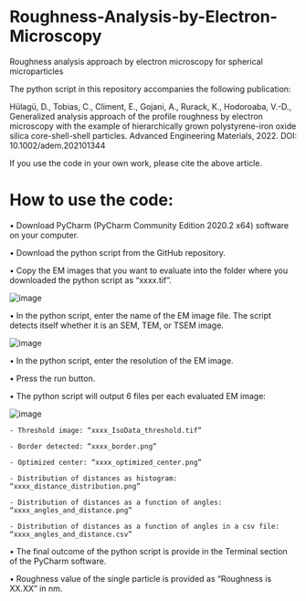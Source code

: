 # Roughness-Analysis-by-Electron-Microscopy
Roughness analysis approach by electron microscopy for spherical microparticles

The python script in this repository accompanies the following publication:

Hülagü, D., Tobias, C., Climent, E., Gojani, A., Rurack, K., Hodoroaba, V.-D., Generalized analysis approach of the profile roughness by electron microscopy with the example of hierarchically grown polystyrene-iron oxide silica core-shell-shell particles. Advanced Engineering Materials, 2022.
DOI: 10.1002/adem.202101344

If you use the code in your own work, please cite the above article.

# How to use the code:
• Download PyCharm (PyCharm Community Edition 2020.2 x64) software on your computer.

• Download the python script from the GitHub repository.

• Copy the EM images that you want to evaluate into the folder where you downloaded the python script as “xxxx.tif”.

![image](https://github.com/BAMresearch/Roughness-Analysis-by-Electron-Microscopy/assets/91262053/2e3f4812-4202-4b63-8c03-5542d08fd7f5)

• In the python script, enter the name of the EM image file. The script detects itself whether it is an SEM, TEM, or TSEM image.

![image](https://github.com/BAMresearch/Roughness-Analysis-by-Electron-Microscopy/assets/91262053/7c5a0951-f772-4b57-a458-d8d3649e4898)

• In the python script, enter the resolution of the EM image. 

• Press the run button. 

• The python script will output 6 files per each evaluated EM image:

![image](https://github.com/BAMresearch/Roughness-Analysis-by-Electron-Microscopy/assets/91262053/a1c89bbf-7e60-418f-9fb0-f1e28b16878f)

    - Threshold image: “xxxx_IsoData_threshold.tif”
    
    - Border detected: “xxxx_border.png” 
    
    - Optimized center: “xxxx_optimized_center.png”
    
    - Distribution of distances as histogram: “xxxx_distance_distribution.png”
    
    - Distribution of distances as a function of angles: “xxxx_angles_and_distance.png”
    
    - Distribution of distances as a function of angles in a csv file: “xxxx_angles_and_distance.csv”
    
•	The final outcome of the python script is provide in the Terminal section of the PyCharm software.

•	Roughness value of the single particle is provided as “Roughness is XX.XX” in nm.
